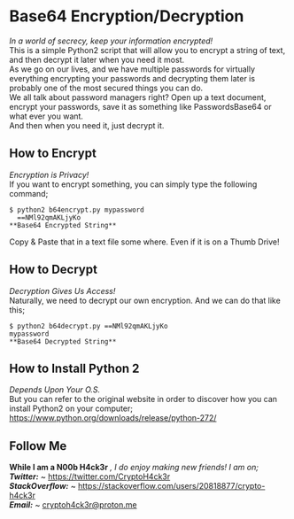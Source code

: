# Base64 Encryption/Decryption  
*In a world of secrecy, keep your information encrypted!*  
This is a simple Python2 script that will allow you to encrypt a string of text, and then decrypt it later when you need it most.  
As we go on our lives, and we have multiple passwords for virtually everything encrypting your passwords and decrypting them later is probably one of the most secured things you can do.  
We all talk about password managers right? Open up a text document, encrypt your passwords, save it as something like PasswordsBase64 or what ever you want.  
And then when you need it, just decrypt it.  
  
## How to Encrypt  
*Encryption is Privacy!*  
If you want to encrypt something, you can simply type the following command;  
```
$ python2 b64encrypt.py mypassword
  ==NMl92qmAKLjyKo
**Base64 Encrypted String**
```
Copy & Paste that in a text file some where. Even if it is on a Thumb Drive!  
  
## How to Decrypt  
*Decryption Gives Us Access!*  
Naturally, we need to decrypt our own encryption. And we can do that like this;  
```
$ python2 b64decrypt.py ==NMl92qmAKLjyKo  
mypassword
**Base64 Decrypted String**
```
  
## How to Install Python 2  
*Depends Upon Your O.S.*  
But you can refer to the original website in order to discover how you can install Python2 on your computer;  
https://www.python.org/downloads/release/python-272/
  
  
## Follow Me  
**While I am a N00b H4ck3r** *, I do enjoy making new friends! I am on;*  
***Twitter:*** ~ https://twitter.com/CryptoH4ck3r  
***StackOverflow:*** ~ https://stackoverflow.com/users/20818877/crypto-h4ck3r  
***Email:*** ~ cryptoh4ck3r@proton.me 
